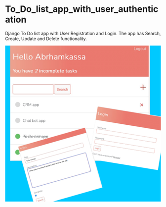 # To_Do_list_app_with_user_authentication
Django To Do list app with User Registration and Login. The app has Search, Create, Update and Delete functionality.

![](images/screenshot.JPEG)
